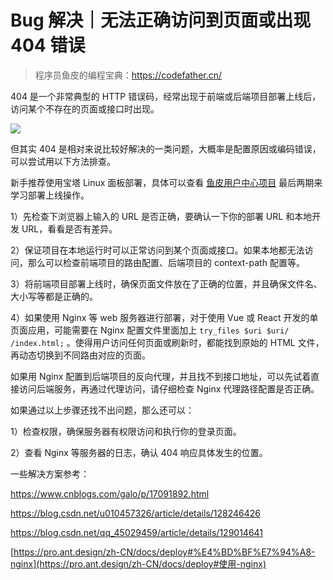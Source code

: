 # Bug 解决｜无法正确访问到页面或出现 404 错误

> 程序员鱼皮的编程宝典：https://codefather.cn/



404 是一个非常典型的 HTTP 错误码，经常出现于前端或后端项目部署上线后，访问某个不存在的页面或接口时出现。



![](https://pic.yupi.icu/5563/202404161054543.png)

但其实 404 是相对来说比较好解决的一类问题，大概率是配置原因或编码错误，可以尝试用以下方法排查。

新手推荐使用宝塔 Linux 面板部署，具体可以查看 [鱼皮用户中心项目](https://yuyuanweb.feishu.cn/wiki/DclswHMhkiRXckkWve1ckXTonDh) 最后两期来学习部署上线操作。



1）先检查下浏览器上输入的 URL 是否正确，要确认一下你的部署 URL 和本地开发 URL，看看是否有差异。

2）保证项目在本地运行时可以正常访问到某个页面或接口。如果本地都无法访问，那么可以检查前端项目的路由配置、后端项目的 context-path 配置等。

3）将前端项目部署上线时，确保页面文件放在了正确的位置，并且确保文件名、大小写等都是正确的。

4）如果使用 Nginx 等 web 服务器进行部署，对于使用 Vue 或 React 开发的单页面应用，可能需要在 Nginx 配置文件里面加上 `try_files $uri $uri/ /index.html;` 。使得用户访问任何页面或刷新时，都能找到原始的 HTML 文件，再动态切换到不同路由对应的页面。

如果用 Nginx 配置到后端项目的反向代理，并且找不到接口地址，可以先试着直接访问后端服务，再通过代理访问，请仔细检查 Nginx 代理路径配置是否正确。



如果通过以上步骤还找不出问题，那么还可以：

1）检查权限，确保服务器有权限访问和执行你的登录页面。

2）查看 Nginx 等服务器的日志，确认 404 响应具体发生的位置。



一些解决方案参考：


https://www.cnblogs.com/galo/p/17091892.html

https://blog.csdn.net/u010457326/article/details/128246426

https://blog.csdn.net/qq_45029459/article/details/129014641

[https://pro.ant.design/zh-CN/docs/deploy#%E4%BD%BF%E7%94%A8-nginx](https://pro.ant.design/zh-CN/docs/deploy#使用-nginx)